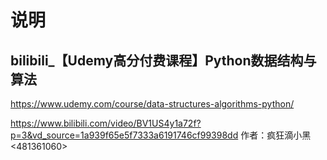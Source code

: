 # 说明

## bilibili_【Udemy高分付费课程】Python数据结构与算法

https://www.udemy.com/course/data-structures-algorithms-python/

https://www.bilibili.com/video/BV1US4y1a72f?p=3&vd_source=1a939f65e5f7333a6191746cf99398dd
作者：疯狂滴小黑<481361060>

